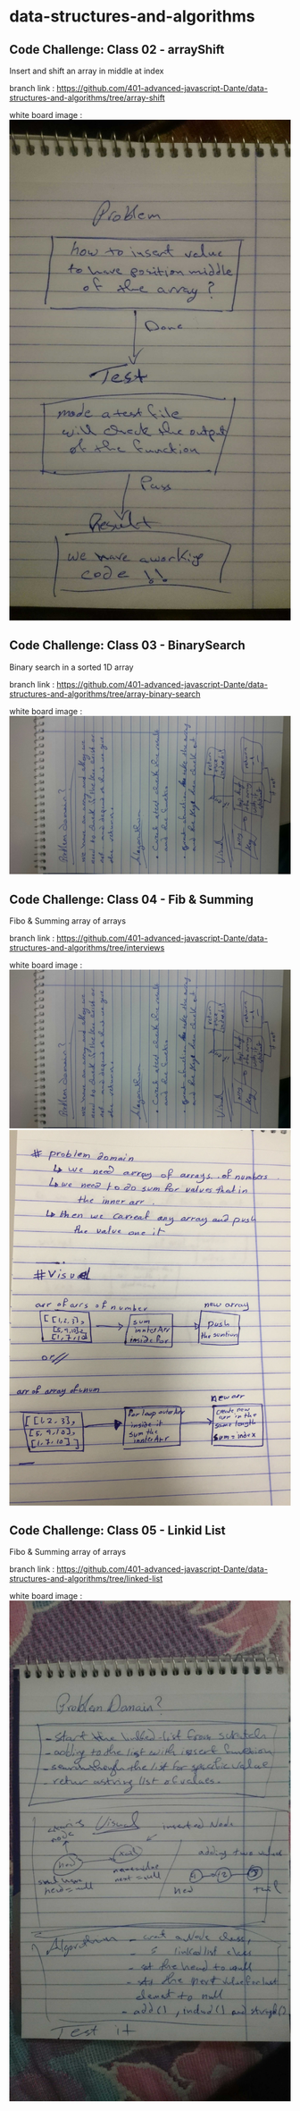 # data-structures-and-algorithms

## Code Challenge: Class 02 - arrayShift 
Insert and shift an array in middle at index

branch link :
https://github.com/401-advanced-javascript-Dante/data-structures-and-algorithms/tree/array-shift

white board image :
![](assets/arrayShift.JPG)




## Code Challenge: Class 03 - BinarySearch 
Binary search in a sorted 1D array


branch link :
https://github.com/401-advanced-javascript-Dante/data-structures-and-algorithms/tree/array-binary-search

white board image :
![](assets/binaryArr.JPG)




## Code Challenge: Class 04 - Fib & Summing
Fibo & Summing array of arrays

branch link :
https://github.com/401-advanced-javascript-Dante/data-structures-and-algorithms/tree/interviews


white board image :
![](assets/fibo.JPG)
![](assets/summ.JPG)



## Code Challenge: Class 05 - Linkid List
Fibo & Summing array of arrays

branch link :
https://github.com/401-advanced-javascript-Dante/data-structures-and-algorithms/tree/linked-list

white board image :
![](assets/linkedlist.JPG)
